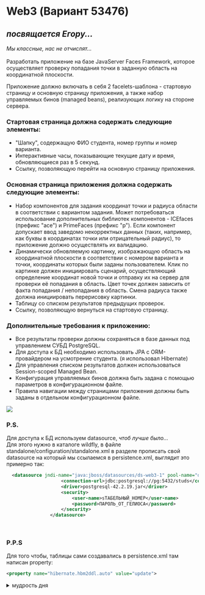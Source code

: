 # Web3 (Вариант 53476)
## <i>посвящается Егору...</i>
<i>Мы классные, нас не отчислят...</i><br>
<br>
Разработать приложение на базе JavaServer Faces Framework, которое осуществляет проверку попадания точки в заданную область на координатной плоскости.

Приложение должно включать в себя 2 facelets-шаблона - стартовую страницу и основную страницу приложения, а также набор управляемых бинов (managed beans), реализующих логику на стороне сервера.

### Стартовая страница должна содержать следующие элементы:

- "Шапку", содержащую ФИО студента, номер группы и номер варианта.
- Интерактивные часы, показывающие текущие дату и время, обновляющиеся раз в 5 секунд.
- Ссылку, позволяющую перейти на основную страницу приложения.
### Основная страница приложения должна содержать следующие элементы:

- Набор компонентов для задания координат точки и радиуса области в соответствии с вариантом задания. Может потребоваться использование дополнительных библиотек компонентов - ICEfaces (префикс "ace") и PrimeFaces (префикс "p"). Если компонент допускает ввод заведомо некорректных данных (таких, например, как буквы в координатах точки или отрицательный радиус), то приложение должно осуществлять их валидацию.
- Динамически обновляемую картинку, изображающую область на координатной плоскости в соответствии с номером варианта и точки, координаты которых были заданы пользователем. Клик по картинке должен инициировать сценарий, осуществляющий определение координат новой точки и отправку их на сервер для проверки её попадания в область. Цвет точек должен зависить от факта попадания / непопадания в область. Смена радиуса также должна инициировать перерисовку картинки.
- Таблицу со списком результатов предыдущих проверок.
- Ссылку, позволяющую вернуться на стартовую страницу.
### Дополнительные требования к приложению:

- Все результаты проверки должны сохраняться в базе данных под управлением СУБД PostgreSQL.
- Для доступа к БД необходимо использовать JPA с ORM-провайдером на усмотрение студента. (я использовал  Hibernate)
- Для управления списком результатов должен использоваться Session-scoped Managed Bean.
- Конфигурация управляемых бинов должна быть задана с помощью параметров в конфигурационном файле.
- Правила навигации между страницами приложения должны быть заданы в отдельном конфигурационном файле.

<img src="https://i.ibb.co/BLGxHLy/areas.png">
<br>

### P.S.
Для доступа к БД используем datasource, <i>чтоб лучше было...</i><br>
Для этого нужно в каталоге wildfly, в файле standalone/configuration/standalone.xml в разделе <datasources> прописать свой datasource на который мы ссылаемся в persistence.xml, выглядит это примерно так:
  
```xml
  <datasource jndi-name="java:jboss/datasources/ds-web3-1" pool-name="ds-web3-1" enabled="true" use-java-context="true" statistics-enabled="true">
                    <connection-url>jdbc:postgresql://pg:5432/studs</connection-url>
                    <driver>postgresql-42.2.19.jar</driver>
                    <security>
                        <user-name>sТАБЕЛЬНЫЙ_НОМЕР</user-name>
                        <password>ПАРОЛЬ_ОТ_ГЕЛИОСА</password>
                    </security>
                </datasource>
  ```
<br>
  
### P.P.S
  Для того чтобы, таблицы сами создавались в persistence.xml там написан property:
  <br>

```xml
<property name="hibernate.hbm2ddl.auto" value="update">
```
  
<details>
  <summary>мудрость дня</summary>
  Полжалуйста, ребята, делайте веб, учитесь и не набирайте долги. Прямо сейчас учитесь, начать никогда не поздно. У меня уже второй сосед уходит в академ и это н@#%я не смешно. Я серьезно
  <br>
  <img src="https://i.ibb.co/fCc6p3X/U6-O6y-X5-JXao.jpg" alt="тут должен быть мем с ангелом который говорит - ну хоть на одну пару сходи">
</details>
